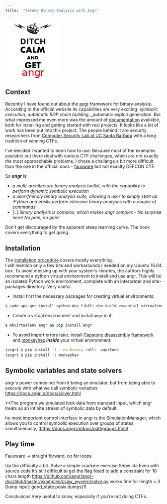 ```yaml
---
title:  "Serene Binary Analysis with Angr"
---
```


![Logo](/assets/images/angr/get-angr.png)

## Context

Recently I have found out about the [angr](angr.io) framework for binary analysis. 
According to the official website its capabilities are very exciting: _symbolic execution_, 
_automatic ROP chain building_, _automatic exploit generation. But what impressed me even more was the amount of
[documentation](https://docs.angr.io/) available, both for installing and getting started with real projects. 
It looks like a lot of work has been put into this project. The people behind it are security researchers from 
[Computer Security Lab at UC Santa Barbara](http://seclab.cs.ucsb.edu) with a long tradition of winning CTFs.

I've decided I wanted to learn how to use. Because most of the examples available out there deal with various CTF challenges, 
which are not exactly the most approachable problems, I chose a challange a bit more difficult than the 
one in the official docs - [fauxware](https://github.com/angr/angr-doc/tree/master/examples/fauxware) 
but not exaclty DEFCON CTF. 

So **_angr_** is:
* _a multi-architecture binary analysis toolkit, with the capability to perform dynamic symbolic execution_
* _a user-friendly binary analysis suite, allowing a user to simply start up iPython and easily perform intensive binary analyses with a couple of commands_
* _[..] binary analysis is complex, which makes angr complex_ - No surprise here! _No pain, no gain!_

Don't get discouraged by the apparent steep learning curve. The book covers everything to get going.

## Installation 

The [installation procedure](https://docs.angr.io/INSTALL.html) covers mostly everything.  
I will mention only a few bits and workarounds I needed on my Ubuntu 16.04 box. 
To avoid messing up with your system's libraries, the authors highly recommend a python virtual environment
to install and use angr. This will be an isolated Python work environment, complete with an interpreter and 
site-packages  directory. Very useful.

* Install first the necessary packages for creating virtual environments:

```bash
$ sudo apt-get install python-dev libffi-dev build-essential virtualenvwrapper
```
* Create a virtual environment and install ```angr``` in it:

```bash
$ mkvirtualenv angr && pip install angr
```
* To avoid import errors later, install [Capstone disassembly framework](http://www.capstone-engine.org/)
and [monkeyhex](https://pypi.python.org/pypi/monkeyhex/1.3) **_inside_** your virtual environment:

```bash
(angr) $ pip install -I --no-binary :all:  capstone
(angr) $ pip install -I monkeyhex
```

## Symbolic variables and state solvers
angr's power comes not from it being an emulator, but from being able to execute with what we call symbolic variables
https://docs.angr.io/docs/solver.html

**The program we emulated took data from standard input, which angr treats as an infinite stream of symbolic data by default.


he most important control interface in angr is the SimulationManager, which allows you to control symbolic execution over groups of states simultaneously, (https://docs.angr.io/docs/pathgroups.html)


## Play time
Fauxware -> straight forward, no for loops

Up the difficulty a bit.
Solve a simple crackme exercise
Show ida 
Even with source code it’s still difficult to get the flag
Need to add a constraint for 10 chars length
https://github.com/angr/angr-doc/blob/master/examples/csaw_wyvern/solve.py  works fine for length = 3
Dump input: good_state.posix.dumps(1)


Conclusions
Very useful to know, especially if you’re not doing CTFs.
